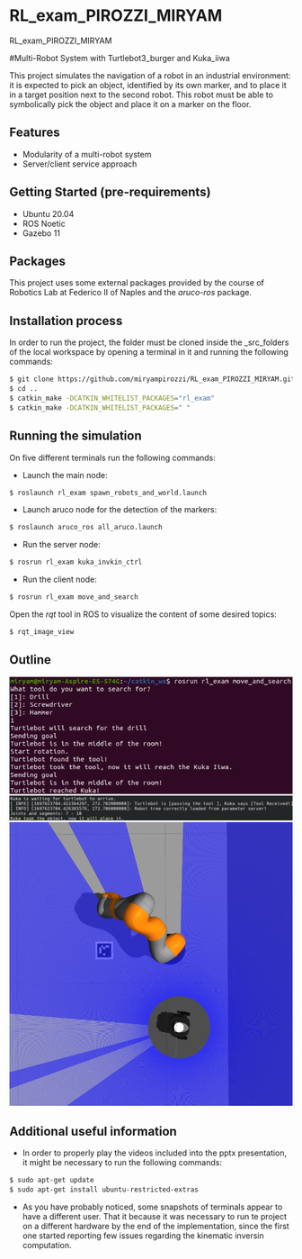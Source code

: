 # RL_exam_PIROZZI_MIRYAM
RL_exam_PIROZZI_MIRYAM

#Multi-Robot System with Turtlebot3_burger and Kuka_iiwa

This project simulates the navigation of a robot in an industrial environment: it is expected to pick an object, identified by its own marker, and to place it in a target position next to the second robot. This robot must be able to symbolically pick the object and place it on a marker on the floor.

## Features

- Modularity of a multi-robot system
- Server/client service approach

## Getting Started (pre-requirements)

- Ubuntu 20.04
- ROS Noetic
- Gazebo 11

## Packages

This project uses some external packages provided by the course of Robotics Lab at Federico II of Naples and the _aruco-ros_ package. 

## Installation process

In order to run the project, the folder must be cloned inside the _src_folders of the local workspace by opening a terminal in it and running the following commands:

```sh
$ git clone https://github.com/miryampirozzi/RL_exam_PIROZZI_MIRYAM.git
$ cd ..
$ catkin_make -DCATKIN_WHITELIST_PACKAGES="rl_exam"
$ catkin_make -DCATKIN_WHITELIST_PACKAGES=" "
```
## Running the simulation

On five different terminals run the following commands:

- Launch the main node:

```sh
$ roslaunch rl_exam spawn_robots_and_world.launch
```

- Launch aruco node for the detection of the markers:

```sh
$ roslaunch aruco_ros all_aruco.launch
```

- Run the server node:

```sh
$ rosrun rl_exam kuka_invkin_ctrl
```

- Run the client node: 

```sh
$ rosrun rl_exam move_and_search
```

Open the _rqt_ tool in ROS to visualize the content of some desired topics:

```sh
$ rqt_image_view
```

## Outline

![Client output](/Readme_images/terminal1.png) 
![Server output](/Readme_images/terminal2.png) 
![Simulation results](/Readme_images/final.png) 


## Additional useful information

- In order to properly play the videos included into the pptx presentation, it might be necessary to run the following commands:
  
```sh
$ sudo apt-get update
$ sudo apt-get install ubuntu-restricted-extras
```

- As you have probably noticed, some snapshots of terminals appear to have a different user. That it because it was necessary to run te project on a different hardware by the end of the implementation, since the first one started reporting few issues regarding the kinematic inversin computation.

